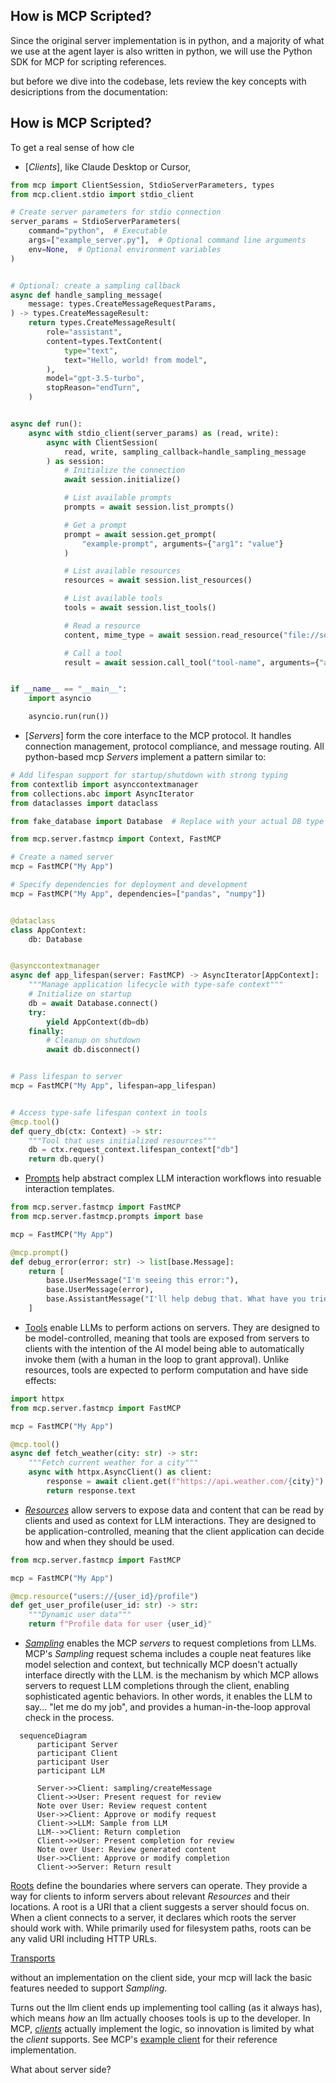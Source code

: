 ## How is MCP Scripted?


Since the original server implementation is in python, and a majority of what we use at the agent layer is also written in python, we will use the Python SDK for MCP for scripting references. 

but before we dive into the codebase, lets review the key concepts with desicriptions from the documentation: 

## How is MCP Scripted? 

To get a real sense of how cle


* [_Clients_], like Claude Desktop or Cursor,  

```python
from mcp import ClientSession, StdioServerParameters, types
from mcp.client.stdio import stdio_client

# Create server parameters for stdio connection
server_params = StdioServerParameters(
    command="python",  # Executable
    args=["example_server.py"],  # Optional command line arguments
    env=None,  # Optional environment variables
)


# Optional: create a sampling callback
async def handle_sampling_message(
    message: types.CreateMessageRequestParams,
) -> types.CreateMessageResult:
    return types.CreateMessageResult(
        role="assistant",
        content=types.TextContent(
            type="text",
            text="Hello, world! from model",
        ),
        model="gpt-3.5-turbo",
        stopReason="endTurn",
    )


async def run():
    async with stdio_client(server_params) as (read, write):
        async with ClientSession(
            read, write, sampling_callback=handle_sampling_message
        ) as session:
            # Initialize the connection
            await session.initialize()

            # List available prompts
            prompts = await session.list_prompts()

            # Get a prompt
            prompt = await session.get_prompt(
                "example-prompt", arguments={"arg1": "value"}
            )

            # List available resources
            resources = await session.list_resources()

            # List available tools
            tools = await session.list_tools()

            # Read a resource
            content, mime_type = await session.read_resource("file://some/path")

            # Call a tool
            result = await session.call_tool("tool-name", arguments={"arg1": "value"})


if __name__ == "__main__":
    import asyncio

    asyncio.run(run())
```

* [_Servers_] form the core interface to the MCP protocol. It handles connection management, protocol compliance, and message routing. All python-based mcp _Servers_ implement a pattern similar to: 

```python 
# Add lifespan support for startup/shutdown with strong typing
from contextlib import asynccontextmanager
from collections.abc import AsyncIterator
from dataclasses import dataclass

from fake_database import Database  # Replace with your actual DB type

from mcp.server.fastmcp import Context, FastMCP

# Create a named server
mcp = FastMCP("My App")

# Specify dependencies for deployment and development
mcp = FastMCP("My App", dependencies=["pandas", "numpy"])


@dataclass
class AppContext:
    db: Database


@asynccontextmanager
async def app_lifespan(server: FastMCP) -> AsyncIterator[AppContext]:
    """Manage application lifecycle with type-safe context"""
    # Initialize on startup
    db = await Database.connect()
    try:
        yield AppContext(db=db)
    finally:
        # Cleanup on shutdown
        await db.disconnect()


# Pass lifespan to server
mcp = FastMCP("My App", lifespan=app_lifespan)


# Access type-safe lifespan context in tools
@mcp.tool()
def query_db(ctx: Context) -> str:
    """Tool that uses initialized resources"""
    db = ctx.request_context.lifespan_context["db"]
    return db.query()
```

* [Prompts](https://modelcontextprotocol.io/docs/concepts/prompts) help abstract complex LLM interaction workflows into resuable interaction templates.

```python
from mcp.server.fastmcp import FastMCP
from mcp.server.fastmcp.prompts import base

mcp = FastMCP("My App")

@mcp.prompt()
def debug_error(error: str) -> list[base.Message]:
    return [
        base.UserMessage("I'm seeing this error:"),
        base.UserMessage(error),
        base.AssistantMessage("I'll help debug that. What have you tried so far?"),
    ]
```

* [Tools](https://modelcontextprotocol.io/docs/concepts/tools) enable LLMs to perform actions on servers. They are designed to be model-controlled, meaning that tools are exposed from servers to clients with the intention of the AI model being able to automatically invoke them (with a human in the loop to grant approval). Unlike resources, tools are expected to perform computation and have side effects:

```python
import httpx
from mcp.server.fastmcp import FastMCP

mcp = FastMCP("My App")

@mcp.tool()
async def fetch_weather(city: str) -> str:
    """Fetch current weather for a city"""
    async with httpx.AsyncClient() as client:
        response = await client.get(f"https://api.weather.com/{city}")
        return response.text
```

* [_Resources_](https://modelcontextprotocol.io/docs/concepts/_Resources_) allow servers to expose data and content that can be read by clients and used as context for LLM interactions. They are designed to be application-controlled, meaning that the client application can decide how and when they should be used. 

```python
from mcp.server.fastmcp import FastMCP

mcp = FastMCP("My App")

@mcp.resource("users://{user_id}/profile")
def get_user_profile(user_id: str) -> str:
    """Dynamic user data"""
    return f"Profile data for user {user_id}"
```


* [_Sampling_](https://modelcontextprotocol.io/docs/concepts/sampling) enables the MCP _servers_ to request completions from LLMs. MCP's _Sampling_ request schema includes a couple neat features like model selection and context, but technically MCP doesn't actually interface directly with the LLM. is the mechanism by which MCP allows servers to request LLM completions through the client, enabling sophisticated agentic behaviors. In other words, it enables the LLM to say... "let me do my job", and provides a human-in-the-loop approval check in the process.

```mermaid
  sequenceDiagram
      participant Server
      participant Client
      participant User
      participant LLM
      
      Server->>Client: sampling/createMessage
      Client->>User: Present request for review
      Note over User: Review request content
      User->>Client: Approve or modify request
      Client->>LLM: Sample from LLM
      LLM-->>Client: Return completion
      Client->>User: Present completion for review
      Note over User: Review generated content
      User->>Client: Approve or modify completion
      Client->>Server: Return result
```

[Roots](https://modelcontextprotocol.io/docs/concepts/roots) define the boundaries where servers can operate. They provide a way for clients to inform servers about relevant _Resources_ and their locations. A root is a URI that a client suggests a server should focus on. When a client connects to a server, it declares which roots the server should work with. While primarily used for filesystem paths, roots can be any valid URI including HTTP URLs.

[Transports](https://modelcontextprotocol.io/docs/concepts/transports)




 

 without an implementation on the client side, your mcp will lack the basic features needed to support _Sampling_. 

Turns out the llm client ends up implementing tool calling (as it always has), which means _how_ an llm actually chooses tools is up to the developer. In MCP, [_clients_](https://modelcontextprotocol.io/clients) actually implement the logic, so innovation is limited by what the _client_ supports. See MCP's [example client](https://modelcontextprotocol.io/quickstart/client) for their reference implementation. 

What about server side?



